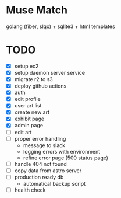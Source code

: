 # Muse Match

golang (fiber, slqx) + sqlite3 + html templates


# TODO

- [x] setup ec2
- [x] setup daemon server service
- [x] migrate r2 to s3
- [x] deploy github actions
- [x] auth
- [x] edit profile
- [x] user art list
- [x] create new art
- [x] exhibit page
- [x] admin page
- [ ] edit art
- [ ] proper error handling
  - message to slack
  - logging errors with environment
  - refine error page (500 status page)
- [ ] handle 404 not found
- [ ] copy data from astro server
- [ ] production ready db
  - automatical backup script
- [ ] health check